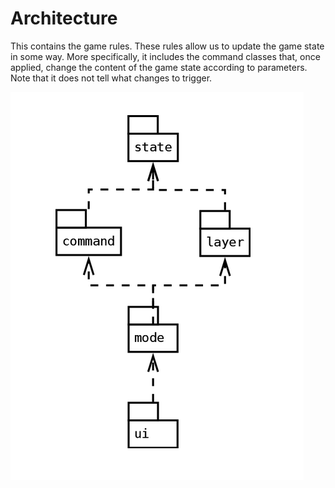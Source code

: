 # Architecture

This contains the game rules. These rules allow us to update the game state in some way. More specifically, it includes the command classes that, once applied, change the content of the game state according to parameters. Note that it does not tell what changes to trigger.

![ Structure ](../../Docs/Basic%20Game%20Architecture.png)